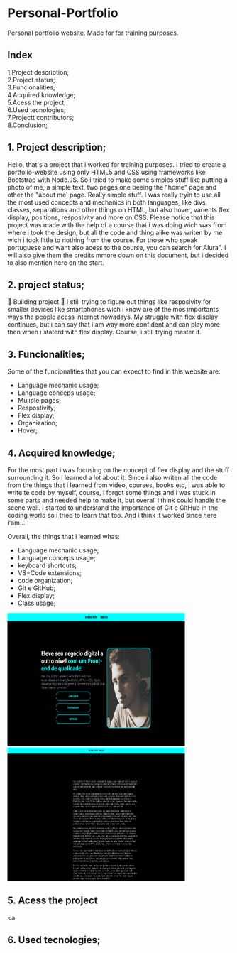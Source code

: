 # Personal-Portfolio
Personal portfolio website. Made for for training purposes.

## Index

1.Project description;<br>
2.Project status;<br>
3.Funcionalities;<br>
4.Acquired knowledge;<br>
5.Acess the project;<br>
6.Used tecnologies;<br>
7.Projectt contributors;<br>
8.Conclusion;<br>

## 1. Project description;
Hello, that's a project that i worked for training purposes. I tried to create a portfolio-website using only HTML5 and CSS using frameworks like Bootstrap with Node.JS.
So i tried to make some simples stuff like putting a photo of me, a simple text, two pages one beeing the "home" page and other the "about me' page. Really simple stuff.
I was really tryin to use all the most used concepts and mechanics in both languages, like divs, classes, separations and other things on HTML, but also hover, varients
flex display, positions, resposivity and more on CSS. Please notice that this project was made with the help of a course that i was doing wich was from where i took the design,
but all the code and thing alike was writen by me wich i took little to nothing from the course. For those who speak portuguese and want also acess to the course, you can search
for Alura". I will also give them the credits mmore down on this document, but i decided to also mention here on the start.

## 2. project status;
🚧 Building project 🚧
I still trying to figure out things like resposivity for smaller devices like smartphones wich i know are of the mos importants ways the people acess internet nowadays.
My struggle with flex display continues, but  i can say that i'am way more confident and can play more then when i staterd with flex display. Course, i still trying master it.

## 3. Funcionalities;
Some of the funcionalities that you can expect to find in this website are:
- Language mechanic usage;
- Language conceps usage;
- Muliple pages;
- Respostivity;
- Flex display;
- Organization;
- Hover;

## 4. Acquired knowledge;</h2>
For the most part i was focusing on the concept of flex display and the stuff surrounding it. So i learned a lot about it. 
Since i also writen all the code from the things that i learned from video, courses, books etc, i was able to write te code by myself,
course, i forgot some things and i was stuck in some parts and needed help to make it, but overall i think could handle the scene well.
I started to understand the importance of Git e GitHub in the coding world so i tried to learn that too. And i think it worked since here i'am...

Overall, the things that i learned whas:
- Language mechanic usage;
- Language conceps usage;
- keyboard shortcuts;
- VS=Code extensions;
- code organization;
- Git e GitHub;
- Flex display;
- Class usage;


<div style="display: inline">
  <img src="Project screenshot.png" alt="Project photo" width="400px" height="300px">
  <img src="Project screenshot (2).png" alt="Project photo" width="400px" height="300px">
</div>

## 5. Acess the project
<a
   
## 6. Used tecnologies;
 <div>

</div>

